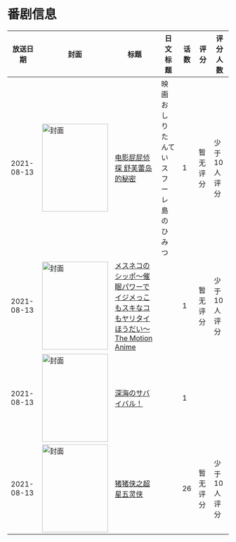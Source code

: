 # 番剧信息

|放送日期|封面|标题|日文标题|话数|评分|评分人数|
|---|---|---|---|---|---|---|
|2021-08-13|<img src="https://lain.bgm.tv/pic/cover/c/bf/11/338261_dQQ2W.jpg" alt="封面" style="width:150px;height:200px;object-fit:cover;">|[电影屁屁侦探 舒芙蕾岛的秘密](https://bangumi.tv/subject/338261)|映画おしりたんてい スフーレ島のひみつ|1|暂无评分|少于10人评分|
|2021-08-13|<img src="https://bangumi.tv/img/no_icon_subject.png" alt="封面" style="width:150px;height:200px;object-fit:cover;">|[メスネコのシッポ～催眠パワーでイジメっこもスキなコもヤリタイほうだい～ The Motion Anime](https://bangumi.tv/subject/354291)||1|暂无评分|少于10人评分|
|2021-08-13|<img src="https://lain.bgm.tv/pic/cover/c/df/7a/338262_33iIU.jpg" alt="封面" style="width:150px;height:200px;object-fit:cover;">|[深海のサバイバル！](https://bangumi.tv/subject/338262)||1|||
|2021-08-13|<img src="https://lain.bgm.tv/pic/cover/c/c4/60/384726_cJ0WZ.jpg" alt="封面" style="width:150px;height:200px;object-fit:cover;">|[猪猪侠之超星五灵侠](https://bangumi.tv/subject/384726)||26|暂无评分|少于10人评分|
